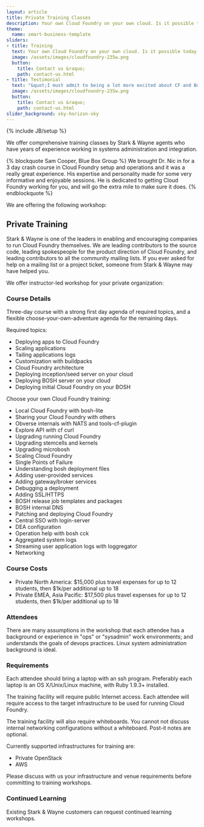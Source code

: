 ```yaml
---
layout: article
title: Private Training Classes
description: Your own Cloud Foundry on your own cloud. Is it possible today. Train up your team and invigorate your company with Cloud Foundry as soon as possible.
theme:
  name: smart-business-template
sliders:
- title: Training
  text: Your own Cloud Foundry on your own cloud. Is it possible today. Train up your team and invigorate your company with Cloud Foundry as soon as possible.
  image: /assets/images/cloudfoundry-235w.png
  button:
    title: Contact us &raquo;
    path: contact-us.html
- title: Testimonial
  text: "&quot;I must admit to being a lot more excited about CF and Bosh than I was before&quot;"
  image: /assets/images/cloudfoundry-235w.png
  button:
    title: Contact us &raquo;
    path: contact-us.html
slider_background: sky-horizon-sky
---
```

{% include JB/setup %}

We offer comprehensive training classes by Stark & Wayne agents who have years of experience working in systems administration and integration.

{% blockquote Sam Cooper, Blue Box Group %}
We brought Dr. Nic in for a 3 day crash course in Cloud Foundry setup and operations and it was a really great experience.  His expertise and personality made for some very informative and enjoyable sessions.  He is dedicated to getting Cloud Foundry working for you, and will go the extra mile to make sure it does.
{% endblockquote %}


We are offering the following workshop:

## Private Training

Stark & Wayne is one of the leaders in enabling and encouraging companies to run Cloud Foundry themselves. We are leading contributors to the source code, leading spokespeople for the product direction of Cloud Foundry, and leading contributors to all the community mailing lists. If you ever asked for help on a mailing list or a project ticket, someone from Stark & Wayne may have helped you.

We offer instructor-led workshop for your private organization:

### Course Details

Three-day course with a strong first day agenda of required topics, and a flexible choose-your-own-adventure agenda for the remaining days.

Required topics:

* Deploying apps to Cloud Foundry
* Scaling applications
* Tailing applications logs
* Customization with buildpacks
* Cloud Foundry architecture
* Deploying inception/seed server on your cloud
* Deploying BOSH server on your cloud
* Deploying initial Cloud Foundry on your BOSH

Choose your own Cloud Foundry training:

* Local Cloud Foundry with bosh-lite
* Sharing your Cloud Foundry with others
* Obverse internals with NATS and tools-cf-plugin
* Explore API with cf curl
* Upgrading running Cloud Foundry
* Upgrading stemcells and kernels
* Upgrading microbosh
* Scaling Cloud Foundry
* Single Points of Failure
* Understanding bosh deployment files
* Adding user-provided services
* Adding gateway/broker services
* Debugging a deployment
* Adding SSL/HTTPS
* BOSH release job templates and packages
* BOSH internal DNS
* Patching and deploying Cloud Foundry
* Central SSO with login-server
* DEA configuration
* Operation help with bosh cck
* Aggregated system logs
* Streaming user application logs with loggregator
* Networking

### Course Costs

* Private North America: $15,000 plus travel expenses for up to 12 students, then $1k/per additional up to 18
* Private EMEA, Asia Pacific: $17,500 plus travel expenses for up to 12 students, then $1k/per additional up to 18

### Attendees

There are many assumptions in the workshop that each attendee has a background or experience in "ops" or "sysadmin" work environments; and understands the goals of devops practices. Linux system administration background is ideal.

### Requirements

Each attendee should bring a laptop with an ssh program. Preferably each laptop is an OS X/Unix/Linux machine, with Ruby 1.9.3+ installed.

The training facility will require public Internet access. Each attendee will require access to the target infrastructure to be used for running Cloud Foundry.

The training facility will also require whiteboards. You cannot not discuss internal networking configurations without a whiteboard. Post-it notes are optional.

Currently supported infrastructures for training are:

* Private OpenStack
* AWS

Please discuss with us your infrastructure and venue requirements before committing to training workshops.

### Continued Learning

Existing Stark & Wayne customers can request continued learning workshops.
